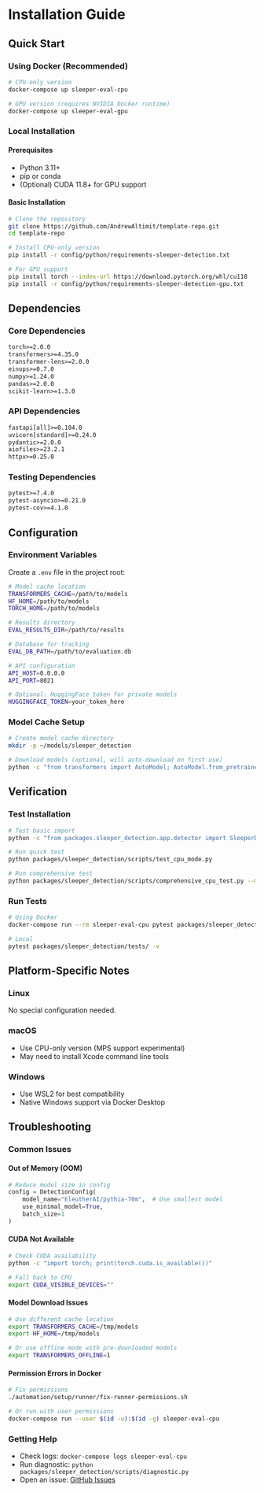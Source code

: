 # Installation Guide

## Quick Start

### Using Docker (Recommended)

```bash
# CPU-only version
docker-compose up sleeper-eval-cpu

# GPU version (requires NVIDIA Docker runtime)
docker-compose up sleeper-eval-gpu
```

### Local Installation

#### Prerequisites

- Python 3.11+
- pip or conda
- (Optional) CUDA 11.8+ for GPU support

#### Basic Installation

```bash
# Clone the repository
git clone https://github.com/AndrewAltimit/template-repo.git
cd template-repo

# Install CPU-only version
pip install -r config/python/requirements-sleeper-detection.txt

# For GPU support
pip install torch --index-url https://download.pytorch.org/whl/cu118
pip install -r config/python/requirements-sleeper-detection-gpu.txt
```

## Dependencies

### Core Dependencies

```txt
torch>=2.0.0
transformers>=4.35.0
transformer-lens>=2.0.0
einops>=0.7.0
numpy>=1.24.0
pandas>=2.0.0
scikit-learn>=1.3.0
```

### API Dependencies

```txt
fastapi[all]>=0.104.0
uvicorn[standard]>=0.24.0
pydantic>=2.0.0
aiofiles>=23.2.1
httpx>=0.25.0
```

### Testing Dependencies

```txt
pytest>=7.4.0
pytest-asyncio>=0.21.0
pytest-cov>=4.1.0
```

## Configuration

### Environment Variables

Create a `.env` file in the project root:

```bash
# Model cache location
TRANSFORMERS_CACHE=/path/to/models
HF_HOME=/path/to/models
TORCH_HOME=/path/to/models

# Results directory
EVAL_RESULTS_DIR=/path/to/results

# Database for tracking
EVAL_DB_PATH=/path/to/evaluation.db

# API configuration
API_HOST=0.0.0.0
API_PORT=8021

# Optional: HuggingFace token for private models
HUGGINGFACE_TOKEN=your_token_here
```

### Model Cache Setup

```bash
# Create model cache directory
mkdir -p ~/models/sleeper_detection

# Download models (optional, will auto-download on first use)
python -c "from transformers import AutoModel; AutoModel.from_pretrained('EleutherAI/pythia-70m')"
```

## Verification

### Test Installation

```bash
# Test basic import
python -c "from packages.sleeper_detection.app.detector import SleeperDetector; print('✅ Installation successful')"

# Run quick test
python packages/sleeper_detection/scripts/test_cpu_mode.py

# Run comprehensive test
python packages/sleeper_detection/scripts/comprehensive_cpu_test.py --model pythia-70m --quick
```

### Run Tests

```bash
# Using Docker
docker-compose run --rm sleeper-eval-cpu pytest packages/sleeper_detection/tests/

# Local
pytest packages/sleeper_detection/tests/ -v
```

## Platform-Specific Notes

### Linux

No special configuration needed.

### macOS

- Use CPU-only version (MPS support experimental)
- May need to install Xcode command line tools

### Windows

- Use WSL2 for best compatibility
- Native Windows support via Docker Desktop

## Troubleshooting

### Common Issues

#### Out of Memory (OOM)

```python
# Reduce model size in config
config = DetectionConfig(
    model_name="EleutherAI/pythia-70m",  # Use smallest model
    use_minimal_model=True,
    batch_size=1
)
```

#### CUDA Not Available

```bash
# Check CUDA availability
python -c "import torch; print(torch.cuda.is_available())"

# Fall back to CPU
export CUDA_VISIBLE_DEVICES=""
```

#### Model Download Issues

```bash
# Use different cache location
export TRANSFORMERS_CACHE=/tmp/models
export HF_HOME=/tmp/models

# Or use offline mode with pre-downloaded models
export TRANSFORMERS_OFFLINE=1
```

#### Permission Errors in Docker

```bash
# Fix permissions
./automation/setup/runner/fix-runner-permissions.sh

# Or run with user permissions
docker-compose run --user $(id -u):$(id -g) sleeper-eval-cpu
```

### Getting Help

- Check logs: `docker-compose logs sleeper-eval-cpu`
- Run diagnostic: `python packages/sleeper_detection/scripts/diagnostic.py`
- Open an issue: [GitHub Issues](https://github.com/AndrewAltimit/template-repo/issues)
